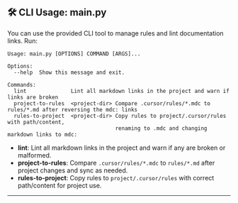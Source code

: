 

## 🛠️ CLI Usage: main.py

You can use the provided CLI tool to manage rules and lint documentation links. Run:

```text
Usage: main.py [OPTIONS] COMMAND [ARGS]...

Options:
  --help  Show this message and exit.

Commands:
  lint              Lint all markdown links in the project and warn if links are broken
  project-to-rules  <project-dir> Compare .cursor/rules/*.mdc to rules/*.md after reversing the mdc: links
  rules-to-project  <project-dir> Copy rules to project/.cursor/rules with path/content, 
                                  renaming to .mdc and changing markdown links to mdc:
```

- **lint**: Lint all markdown links in the project and warn if any are broken or malformed.
- **project-to-rules**: Compare `.cursor/rules/*.mdc` to `rules/*.md` after project changes and sync as needed.
- **rules-to-project**: Copy rules to `project/.cursor/rules` with correct path/content for project use.

---